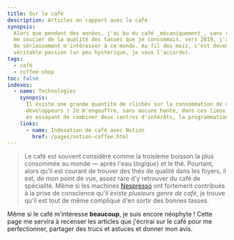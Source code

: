 ```yaml
---
title: Sur le café
description: Articles en rapport avec le café
synopsis:
  Alors que pendant des années, j'ai bu du café _mécaniquement_, sans réellement
  me soucier de la qualité des tasses que je consommais, vers 2019, j'ai décidé
  de sérieusement m'intéresser à ce monde. Au fil des mois, c'est devenu une
  véritable passion (un peu hystérique, je vous l'accorde).
tags:
  - café
  - coffee-shop
toc: false
indexes:
  - name: Technologies
    synopsis:
      Il existe une grande quantité de clichés sur la consommation de café des
      développeurs ! Je m'engouffre, sans aucune honte, dans ces lieux communs
      en essayant de combiner deux centres d'intérêts, la programmation et le café.
    links:
      - name: Indexation de café avec Notion
        href: /pages/notion-coffee.html
---
```


> Le café est souvent considéré comme la troisième boisson la plus consommée au
> monde — après l'eau (_logique_) et le thé. Pourtant, alors qu'il est courant
> de trouver des thés de qualité dans les foyers, il est, de mon point de vue,
> assez rare d'y retrouver du café de spécialité. Même si les machines
> [Nespresso](https://fr.wikipedia.org/wiki/Nespresso) ont fortement contribués
> à la prise de conscience qu'il _existe plusieurs genre de café_, je trouve
> qu'il est tout de même compliqué d'en sortir des bonnes tasses.

Même si le café m'intéresse **beaucoup**, je suis encore néophyte !
Cette page me servira à recenser les articles que j'écrirai sur le café pour me
perfectionner, partager des trucs et astuces et donner mon avis.

